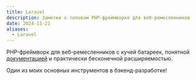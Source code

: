 ```yaml
---
title: Laravel
description: Заметки о топовом PHP-фреймворке для веб-ремесленников
date: 2024-11-21
aliases:
  - Laravel
---
```


PHP-фреймворк для веб-ремесленников с кучей батареек, понятной [документацией](https://laravel.com/docs) и практически бесконечной расширяемостью.

Один из моих основных инструментов в бэкенд-разработке!
